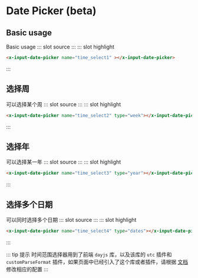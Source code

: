 # Date Picker (beta)

## Basic usage

<demo-block>
Basic usage
::: slot source
<el-date-picker v-model="date_picker1">
</el-date-picker>
:::
::: slot highlight

``` html
<x-input-date-picker name="time_select1" ></x-input-date-picker>
```
:::
</demo-block>

## 选择周

<demo-block>
可以选择某个周
::: slot source
<el-date-picker v-model="date_picker2" type="week">
</el-date-picker>
:::
::: slot highlight

``` html
<x-input-date-picker name="time_select2" type="week"></x-input-date-picker>
```
:::
</demo-block>

## 选择年

<demo-block>
可以选择某一年
::: slot source
<el-date-picker v-model="date_picker3" type="year">
</el-date-picker>
:::
::: slot highlight

``` html
<x-input-date-picker name="time_select3" type="year"></x-input-date-picker>
```
:::
</demo-block>

## 选择多个日期

<demo-block>
可以同时选择多个日期
::: slot source
<el-date-picker v-model="date_picker4" type="dates">
</el-date-picker>
:::
::: slot highlight

``` html
<x-input-date-picker name="time_select4" type="dates"></x-input-date-picker>
```
:::
</demo-block>

::: tip 提示
时间范围选择器用到了前端 `dayjs` 库，以及该库的 `utc` 插件和 `customParseFormat` 插件，如果页面中已经引入了这个库或者插件，请根据 [文档](/en/guide/getting-started.html#自定义配置) 修改相应的配置
:::

<script>
export default {
    data(){
        return {
            date_picker1:'',
            date_picker2:'',
            date_picker3:'',
            date_picker4:'',
        };
    }
};
</script>

<style lang="scss">
.el-picker-panel__body {
    table {
        display: table;
        border-collapse: separate;
        tbody{
            margin:0;
        }
        tr{
            border-top:0;
            background-color:transparent;
        }
        th,td{
            border:0;
        }
    }
}
</style>
